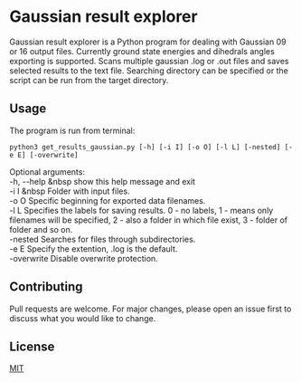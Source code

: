 # Gaussian result explorer

Gaussian result explorer is a Python program for dealing with Gaussian 09 or 16 output files. Currently ground state energies and dihedrals angles exporting is  supported. Scans multiple gaussian .log or .out files and saves selected results to the text file. Searching directory can be specified or the script can be run from the target directory.

## Usage

The program is run from terminal:

```
python3 get_results_gaussian.py [-h] [-i I] [-o O] [-l L] [-nested] [-e E] [-overwrite]
```
Optional arguments: <br />
  -h, --help &nbsp show this help message and exit <br />
  -i I &nbsp Folder with input files. <br />
  -o O  Specific beginning for exported data filenames. <br />
  -l L  Specifies the labels for saving results. 0 - no labels, 1 - means only filenames will be specified, 2 - also a folder in which file exist, 3 - folder of folder and so on.  <br />
  -nested Searches for files through subdirectories.  <br />
  -e E  Specify the extention, .log is the default.  <br />
  -overwrite  Disable overwrite protection.  <br />

## Contributing

Pull requests are welcome. For major changes, please open an issue first to discuss what you would like to change.

## License

[MIT](https://choosealicense.com/licenses/mit/)
